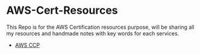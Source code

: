 # AWS-Cert-Resources
This Repo is for the AWS Certification resources purpose, will be sharing all my resources and handmade notes with key words for each services.
- [AWS CCP](https://github.com/krunalijain/AWS-Cert-Resources/blob/main/AWS%20CCP(CLF-C01)%20Resources.md)
